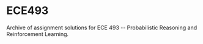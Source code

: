 # ECE493
Archive of assignment solutions for ECE 493 -- Probabilistic Reasoning and Reinforcement Learning.
